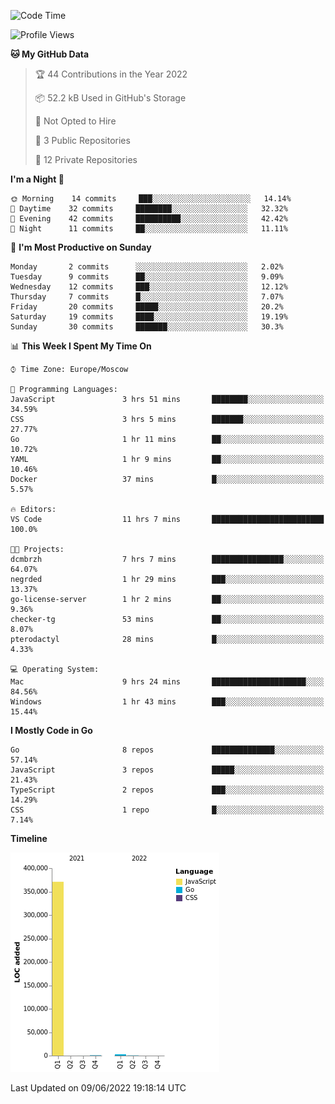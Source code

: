 <!--START_SECTION:waka-->
![Code Time](http://img.shields.io/badge/Code%20Time-328%20hrs%2036%20mins-blue)

![Profile Views](http://img.shields.io/badge/Profile%20Views-0-blue)

**🐱 My GitHub Data** 

> 🏆 44 Contributions in the Year 2022
 > 
> 📦 52.2 kB Used in GitHub's Storage 
 > 
> 🚫 Not Opted to Hire
 > 
> 📜 3 Public Repositories 
 > 
> 🔑 12 Private Repositories  
 > 
**I'm a Night 🦉** 

```text
🌞 Morning    14 commits     ███░░░░░░░░░░░░░░░░░░░░░░   14.14% 
🌆 Daytime    32 commits     ████████░░░░░░░░░░░░░░░░░   32.32% 
🌃 Evening    42 commits     ██████████░░░░░░░░░░░░░░░   42.42% 
🌙 Night      11 commits     ██░░░░░░░░░░░░░░░░░░░░░░░   11.11%

```
📅 **I'm Most Productive on Sunday** 

```text
Monday       2 commits      ░░░░░░░░░░░░░░░░░░░░░░░░░   2.02% 
Tuesday      9 commits      ██░░░░░░░░░░░░░░░░░░░░░░░   9.09% 
Wednesday    12 commits     ███░░░░░░░░░░░░░░░░░░░░░░   12.12% 
Thursday     7 commits      █░░░░░░░░░░░░░░░░░░░░░░░░   7.07% 
Friday       20 commits     █████░░░░░░░░░░░░░░░░░░░░   20.2% 
Saturday     19 commits     ████░░░░░░░░░░░░░░░░░░░░░   19.19% 
Sunday       30 commits     ███████░░░░░░░░░░░░░░░░░░   30.3%

```


📊 **This Week I Spent My Time On** 

```text
⌚︎ Time Zone: Europe/Moscow

💬 Programming Languages: 
JavaScript               3 hrs 51 mins       ████████░░░░░░░░░░░░░░░░░   34.59% 
CSS                      3 hrs 5 mins        ███████░░░░░░░░░░░░░░░░░░   27.77% 
Go                       1 hr 11 mins        ██░░░░░░░░░░░░░░░░░░░░░░░   10.72% 
YAML                     1 hr 9 mins         ██░░░░░░░░░░░░░░░░░░░░░░░   10.46% 
Docker                   37 mins             █░░░░░░░░░░░░░░░░░░░░░░░░   5.57%

🔥 Editors: 
VS Code                  11 hrs 7 mins       █████████████████████████   100.0%

🐱‍💻 Projects: 
dcmbrzh                  7 hrs 7 mins        ████████████████░░░░░░░░░   64.07% 
negrded                  1 hr 29 mins        ███░░░░░░░░░░░░░░░░░░░░░░   13.37% 
go-license-server        1 hr 2 mins         ██░░░░░░░░░░░░░░░░░░░░░░░   9.36% 
checker-tg               53 mins             ██░░░░░░░░░░░░░░░░░░░░░░░   8.07% 
pterodactyl              28 mins             █░░░░░░░░░░░░░░░░░░░░░░░░   4.33%

💻 Operating System: 
Mac                      9 hrs 24 mins       █████████████████████░░░░   84.56% 
Windows                  1 hr 43 mins        ███░░░░░░░░░░░░░░░░░░░░░░   15.44%

```

**I Mostly Code in Go** 

```text
Go                       8 repos             ██████████████░░░░░░░░░░░   57.14% 
JavaScript               3 repos             █████░░░░░░░░░░░░░░░░░░░░   21.43% 
TypeScript               2 repos             ███░░░░░░░░░░░░░░░░░░░░░░   14.29% 
CSS                      1 repo              █░░░░░░░░░░░░░░░░░░░░░░░░   7.14%

```


**Timeline**

![Chart not found](https://raw.githubusercontent.com/jeezft/jeezft/main/charts/bar_graph.png) 


 Last Updated on 09/06/2022 19:18:14 UTC
<!--END_SECTION:waka-->
